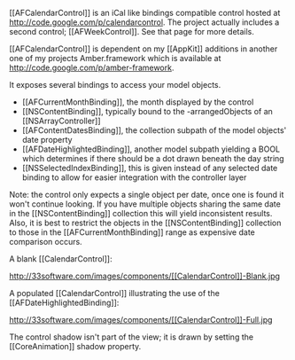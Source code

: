 [[AFCalendarControl]] is an iCal like bindings compatible control hosted at http://code.google.com/p/calendarcontrol. The project actually includes a second control; [[AFWeekControl]]. See that page for more details.

[[AFCalendarControl]] is dependent on my [[AppKit]] additions in another one of my projects Amber.framework which is available at http://code.google.com/p/amber-framework.

It exposes several bindings to access your model objects.


* [[AFCurrentMonthBinding]], the month displayed by the control
* [[NSContentBinding]], typically bound to the -arrangedObjects of an [[NSArrayController]] 
* [[AFContentDatesBinding]], the collection subpath of the model objects' date property
* [[AFDateHighlightedBinding]], another model subpath yielding a BOOL which determines if there should be a dot drawn beneath the day string
* [[NSSelectedIndexBinding]], this is given instead of any selected date binding to allow for easier integration with the controller layer


Note: the control only expects a single object per date, once one is found it won't continue looking. If you have multiple objects sharing the same date in the [[NSContentBinding]] collection this will yield inconsistent results. Also, it is best to restrict the objects in the [[NSContentBinding]] collection to those in the [[AFCurrentMonthBinding]] range as expensive date comparison occurs.


A blank [[CalendarControl]]:

http://33software.com/images/components/[[CalendarControl]]-Blank.jpg

A populated [[CalendarControl]] illustrating the use of the [[AFDateHighlightedBinding]]:

http://33software.com/images/components/[[CalendarControl]]-Full.jpg


The control shadow isn't part of the view; it is drawn by setting the [[CoreAnimation]] shadow property.